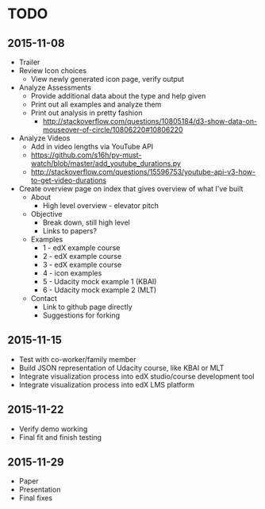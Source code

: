 # TODO

## 2015-11-08
* Trailer
* Review Icon choices
  * View newly generated icon page, verify output
* Analyze Assessments
  * Provide additional data about the type and help given
  * Print out all examples and analyze them
  * Print out analysis in pretty fashion
    * http://stackoverflow.com/questions/10805184/d3-show-data-on-mouseover-of-circle/10806220#10806220
* Analyze Videos
  * Add in video lengths via YouTube API
  * https://github.com/s16h/py-must-watch/blob/master/add_youtube_durations.py
  * http://stackoverflow.com/questions/15596753/youtube-api-v3-how-to-get-video-durations
* Create overview page on index that gives overview of what I've built
    * About
        * High level overview - elevator pitch
    * Objective
        * Break down, still high level
        * Links to papers?
    * Examples
        * 1 - edX example course
        * 2 - edX example course
        * 3 - edX example course
        * 4 - icon examples
        * 5 - Udacity mock example 1 (KBAI)
        * 6 - Udacity mock example 2 (MLT)
    * Contact
      * Link to github page directly
      * Suggestions for forking

## 2015-11-15
* Test with co-worker/family member
* Build JSON representation of Udacity course, like KBAI or MLT
* Integrate visualization process into edX studio/course development tool
* Integrate visualization process into edX LMS platform

## 2015-11-22
* Verify demo working
* Final fit and finish testing

## 2015-11-29
* Paper
* Presentation
* Final fixes
